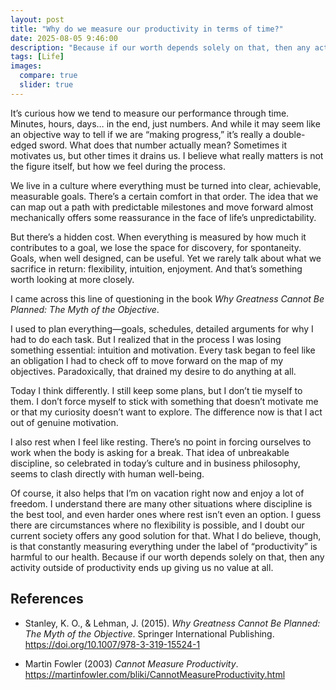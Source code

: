 ```yaml
---
layout: post
title: "Why do we measure our productivity in terms of time?"
date: 2025-08-05 9:46:00
description: "Because if our worth depends solely on that, then any activity outside of productivity ends up giving us no value at all"
tags: [Life]
images:
  compare: true
  slider: true
---
```


It’s curious how we tend to measure our performance through time. Minutes, hours, days… in the end, just numbers. And while it may seem like an objective way to tell if we are “making progress,” it’s really a double-edged sword. What does that number actually mean? Sometimes it motivates us, but other times it drains us. I believe what really matters is not the figure itself, but how we feel during the process.

We live in a culture where everything must be turned into clear, achievable, measurable goals. There’s a certain comfort in that order. The idea that we can map out a path with predictable milestones and move forward almost mechanically offers some reassurance in the face of life’s unpredictability.

But there’s a hidden cost. When everything is measured by how much it contributes to a goal, we lose the space for discovery, for spontaneity. Goals, when well designed, can be useful. Yet we rarely talk about what we sacrifice in return: flexibility, intuition, enjoyment. And that’s something worth looking at more closely.

I came across this line of questioning in the book *Why Greatness Cannot Be Planned: The Myth of the Objective*.

I used to plan everything—goals, schedules, detailed arguments for why I had to do each task. But I realized that in the process I was losing something essential: intuition and motivation. Every task began to feel like an obligation I had to check off to move forward on the map of my objectives. Paradoxically, that drained my desire to do anything at all.

Today I think differently. I still keep some plans, but I don’t tie myself to them. I don’t force myself to stick with something that doesn’t motivate me or that my curiosity doesn’t want to explore. The difference now is that I act out of genuine motivation.

I also rest when I feel like resting. There’s no point in forcing ourselves to work when the body is asking for a break. That idea of unbreakable discipline, so celebrated in today’s culture and in business philosophy, seems to clash directly with human well-being.

Of course, it also helps that I’m on vacation right now and enjoy a lot of freedom. I understand there are many other situations where discipline is the best tool, and even harder ones where rest isn’t even an option. I guess there are circumstances where no flexibility is possible, and I doubt our current society offers any good solution for that. What I do believe, though, is that constantly measuring everything under the label of “productivity” is harmful to our health. Because if our worth depends solely on that, then any activity outside of productivity ends up giving us no value at all.

## References

- Stanley, K. O., & Lehman, J. (2015). *Why Greatness Cannot Be Planned: The Myth of the Objective*. Springer International Publishing. https://doi.org/10.1007/978-3-319-15524-1

- Martin Fowler (2003) *Cannot Measure Productivity*. https://martinfowler.com/bliki/CannotMeasureProductivity.html
